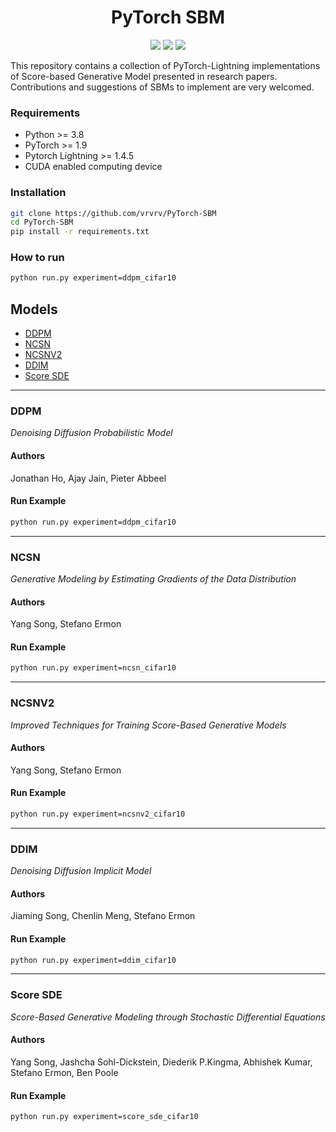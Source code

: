 <h1 align="center">
  <b>PyTorch SBM</b><br>
</h1>

<p align="center">
      <a href="https://www.python.org/">
        <img src="https://img.shields.io/badge/Python-3.8-blue.svg" /></a>
       <a href= "https://pytorch.org/">
        <img src="https://img.shields.io/badge/PyTorch-1.4.5-brightgreen.svg" /></a>
       <a href= "https://github.com/vrvrv/PyTorch-SBM/blob/master/LICENSE">
        <img src="https://img.shields.io/badge/license-Apache2.0-blue.svg" /></a>
</p>

This repository contains a collection of PyTorch-Lightning implementations of Score-based Generative Model presented in research papers.
Contributions and suggestions of SBMs to implement are very welcomed.

### Requirements
- Python >= 3.8
- PyTorch >= 1.9
- Pytorch Lightning >= 1.4.5
- CUDA enabled computing device

### Installation
```bash
git clone https://github.com/vrvrv/PyTorch-SBM
cd PyTorch-SBM
pip install -r requirements.txt
```

### How to run
```bash
python run.py experiment=ddpm_cifar10
```

## Models
- [DDPM](#ddpm)
- [NCSN](#ncsn)
- [NCSNV2](#ncsnv2)
- [DDIM](#ddim)
- [Score SDE](#score-sde)

---

### DDPM
_Denoising Diffusion Probabilistic Model_

#### Authors
Jonathan Ho, Ajay Jain, Pieter Abbeel

#### Run Example
```bash
python run.py experiment=ddpm_cifar10
```

---

### NCSN
_Generative Modeling by Estimating Gradients of the Data Distribution_

#### Authors
Yang Song, Stefano Ermon

#### Run Example
```bash
python run.py experiment=ncsn_cifar10
```
---

### NCSNV2
_Improved Techniques for Training Score-Based Generative Models_

#### Authors
Yang Song, Stefano Ermon

#### Run Example
```bash
python run.py experiment=ncsnv2_cifar10
```

---

### DDIM
_Denoising Diffusion Implicit Model_

#### Authors
Jiaming Song, Chenlin Meng, Stefano Ermon

#### Run Example
```bash
python run.py experiment=ddim_cifar10
```

---

### Score SDE
_Score-Based Generative Modeling through Stochastic Differential Equations_

#### Authors
Yang Song, Jashcha Sohl-Dickstein, Diederik P.Kingma, Abhishek Kumar, Stefano Ermon, Ben Poole

#### Run Example
```bash
python run.py experiment=score_sde_cifar10
```